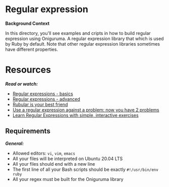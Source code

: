 Regular expression
==================

**Background Context**
<p>

In this directory, you'll see examples and cripts in how to
build regular expression using Oniguruma.
A regular expression library that which is used by Ruby by default.
Note that other regular expression libraries sometimes have different properties.

<p/>

Resources
==========

***Read or watch:***

* [Regular expressions - basics](https://intranet.hbtn.io/rltoken/SJ2eQ7V2iQlCgLc-L96zWg)
* [Regular expressions - advanced](https://intranet.hbtn.io/rltoken/qyjWL-J1_qUaZGR690gH1Q)
* [Rubular is your best friend](https://intranet.hbtn.io/rltoken/WCjn8NgohbQ5NGXEObWZvQ)
* [Use a regular expression against a problem: now you have 2 problems](https://blog.codinghorror.com/regular-expressions-now-you-have-two-problems/)
* [Learn Regular Expressions with simple, interactive exercises](https://regexone.com/)


Requirements
-------------

***General:***

* Allowed editors: `vi`, `vim`, `emacs`
* All your files will be interpreted on Ubuntu 20.04 LTS
* All your files should end with a new line
* The first line of all your Bash scripts should be exactly `#!/usr/bin/env ruby`
* All your regex must be built for the Oniguruma library

